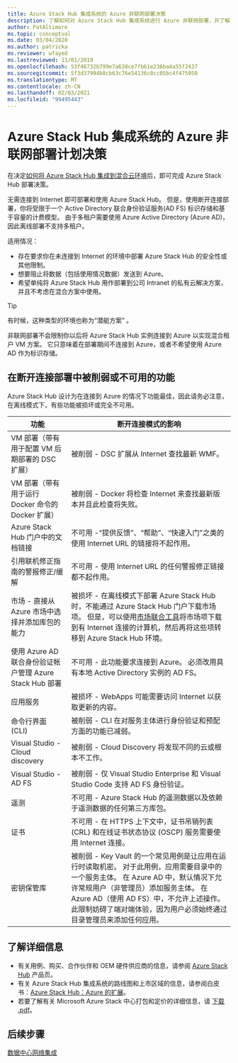 ```yaml
---
title: Azure Stack Hub 集成系统的 Azure 非联网部署决策
description: 了解如何对 Azure Stack Hub 集成系统进行 Azure 非联网部署，并了解要考虑的规划决策。
author: PatAltimore
ms.topic: conceptual
ms.date: 03/04/2020
ms.author: patricka
ms.reviewer: wfayed
ms.lastreviewed: 11/01/2019
ms.openlocfilehash: 53f46732b799e7a638ce7fb61e236ba4a55f2437
ms.sourcegitcommit: 5f3d37994b8cb63c76e54136c0cc05bc4f475950
ms.translationtype: MT
ms.contentlocale: zh-CN
ms.lasthandoff: 02/03/2021
ms.locfileid: "99495443"
---
```

# <a name="azure-disconnected-deployment-planning-decisions-for-azure-stack-hub-integrated-systems"></a>Azure Stack Hub 集成系统的 Azure 非联网部署计划决策
在决定[如何将 Azure Stack Hub 集成到混合云环境](azure-stack-connection-models.md)后，即可完成 Azure Stack Hub 部署决策。

无需连接到 Internet 即可部署和使用 Azure Stack Hub。 但是，使用断开连接部署，你将受限于一个 Active Directory 联合身份验证服务(AD FS) 标识存储和基于容量的计费模型。 由于多租户需要使用 Azure Active Directory (Azure AD)，因此离线部署不支持多租户。

适用情况：
- 存在要求你在未连接到 Internet 的环境中部署 Azure Stack Hub 的安全性或其他限制。
- 想要阻止将数据（包括使用情况数据）发送到 Azure。
- 希望单纯将 Azure Stack Hub 用作部署到公司 Intranet 的私有云解决方案，并且不考虑在混合方案中使用。

> [!TIP]
> 有时候，这种类型的环境也称为“潜艇方案”  。

非联网部署不会限制你以后将 Azure Stack Hub 实例连接到 Azure 以实现混合租户 VM 方案。 它只意味着在部署期间不连接到 Azure，或者不希望使用 Azure AD 作为标识存储。

## <a name="features-that-are-impaired-or-unavailable-in-disconnected-deployments"></a>在断开连接部署中被削弱或不可用的功能 
Azure Stack Hub 设计为在连接到 Azure 的情况下功能最佳，因此请务必注意，在离线模式下，有些功能被损坏或完全不可用。

|功能|断开连接模式的影响|
|-----|-----|
|VM 部署（带有用于配置 VM 后期部署的 DSC 扩展）|被削弱 - DSC 扩展从 Internet 查找最新 WMF。|
|VM 部署（带有用于运行 Docker 命令的 Docker 扩展）|被削弱 - Docker 将检查 Internet 来查找最新版本并且此检查将失败。|
|Azure Stack Hub 门户中的文档链接|不可用 -“提供反馈”、“帮助”、“快速入门”之类的使用 Internet URL 的链接将不起作用。|
|引用联机修正指南的警报修正/缓解|不可用 - 使用 Internet URL 的任何警报修正链接都不起作用。|
|市场 - 直接从 Azure 市场中选择并添加库包的能力|被损坏 - 在离线模式下部署 Azure Stack Hub 时，不能通过 Azure Stack Hub 门户下载市场项。 但是，可以使用[市场联合工具](azure-stack-download-azure-marketplace-item.md)将市场项下载到有 Internet 连接的计算机，然后再将这些项转移到 Azure Stack Hub 环境。|
|使用 Azure AD 联合身份验证帐户管理 Azure Stack Hub 部署|不可用 - 此功能要求连接到 Azure。 必须改用具有本地 Active Directory 实例的 AD FS。|
|应用服务|被损坏 - WebApps 可能需要访问 Internet 以获取更新的内容。|
|命令行界面 (CLI)|被削弱 - CLI 在对服务主体进行身份验证和预配方面的功能已减弱。|
|Visual Studio - Cloud discovery|被削弱 - Cloud Discovery 将发现不同的云或根本不工作。|
|Visual Studio - AD FS|被削弱 - 仅 Visual Studio Enterprise 和 Visual Studio Code 支持 AD FS 身份验证。
遥测|不可用 - Azure Stack Hub 的遥测数据以及依赖于遥测数据的任何第三方库包。|
|证书|不可用 - 在 HTTPS 上下文中，证书吊销列表 (CRL) 和在线证书状态协议 (OSCP) 服务需要使用 Internet 连接。|
|密钥保管库|被削弱 - Key Vault 的一个常见用例是让应用在运行时读取机密。 对于此用例，应用需要目录中的一个服务主体。 在 Azure AD 中，默认情况下允许常规用户（非管理员）添加服务主体。 在 Azure AD（使用 AD FS）中，不允许上述操作。 此限制妨碍了端对端体验，因为用户必须始终通过目录管理员来添加任何应用。

## <a name="learn-more"></a>了解详细信息
- 有关用例、购买、合作伙伴和 OEM 硬件供应商的信息，请参阅 [Azure Stack Hub](https://azure.microsoft.com/overview/azure-stack/) 产品页。
- 有关 Azure Stack Hub 集成系统的路线图和上市区域的信息，请参阅白皮书：[Azure Stack Hub：Azure 的扩展](https://azure.microsoft.com/resources/videos/azure-friday-azure-stack-an-extension-of-azure/)。 
- 若要了解有关 Microsoft Azure Stack 中心打包和定价的详细信息，请 [下载 .pdf](https://azure.microsoft.com/mediahandler/files/resourcefiles/5bc3f30c-cd57-4513-989e-056325eb95e1/Azure-Stack-packaging-and-pricing-datasheet.pdf)。 

## <a name="next-steps"></a>后续步骤
[数据中心网络集成](azure-stack-network.md)
